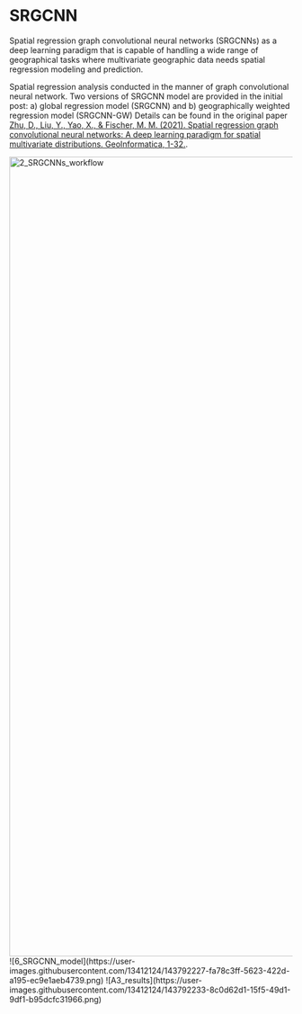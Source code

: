 # SRGCNN
Spatial regression graph convolutional neural networks (SRGCNNs) as a deep learning paradigm that is capable of handling a wide range of geographical tasks
where multivariate geographic data needs spatial regression modeling and prediction.

Spatial regression analysis conducted in the manner of graph convolutional neural network. 
Two versions of SRGCNN model are provided in the initial post: a) global regression model (SRGCNN) and b) geographically weighted regression model (SRGCNN-GW)
Details can be found in the original paper [Zhu, D., Liu, Y., Yao, X., & Fischer, M. M. (2021). Spatial regression graph convolutional neural networks: A deep learning paradigm for spatial multivariate distributions. GeoInformatica, 1-32.](https://link.springer.com/article/10.1007/s10707-021-00454-x).



<img width="1422" alt="2_SRGCNNs_workflow" src="https://user-images.githubusercontent.com/13412124/143792196-5f4bca39-9352-4420-90aa-efee12efd5b3.png">
![6_SRGCNN_model](https://user-images.githubusercontent.com/13412124/143792227-fa78c3ff-5623-422d-a195-ec9e1aeb4739.png)
![A3_results](https://user-images.githubusercontent.com/13412124/143792233-8c0d62d1-15f5-49d1-9df1-b95dcfc31966.png)
